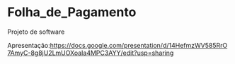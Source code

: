 # Folha_de_Pagamento
Projeto de software

Apresentação:https://docs.google.com/presentation/d/14HefmzWV585RrO7AmyC-8g8jU2LmUOXoaIa4MPC3AYY/edit?usp=sharing
